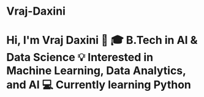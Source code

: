 # Vraj-Daxini
# Hi, I'm Vraj Daxini 👋  🎓 B.Tech in AI &amp; Data Science   💡 Interested in Machine Learning, Data Analytics, and AI   💻 Currently learning Python
